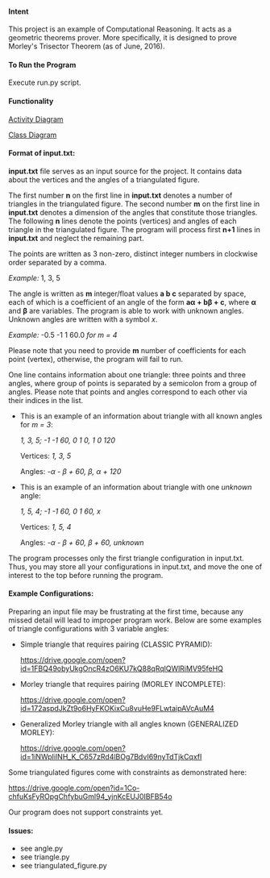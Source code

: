 #### Intent
This project is an example of Computational Reasoning. It acts as a geometric theorems
prover. More specifically, it is designed to prove Morley's Trisector Theorem (as of June, 2016).

#### To Run the Program
Execute run.py script.

#### Functionality
[Activity Diagram](https://drive.google.com/open?id=1NkYzuc2SvzuM0E-Suw00hTjIOd0kKMthwJZFddhUuCc)

[Class Diagram](https://drive.google.com/open?id=0B13UVf6NnzqsUnRobzFkcldDR2c)

#### Format of input.txt:
**input.txt** file serves as an input source for the project. It contains data about the vertices
and the angles of a triangulated figure.

The first number **n** on the first line in **input.txt** denotes a number of triangles in the triangulated figure.
The second number **m** on the first line in **input.txt** denotes a dimension of the angles that constitute those triangles.
The following **n** lines denote the points (vertices) and angles of each triangle in the triangulated figure.
The program will process first **n+1** lines in **input.txt** and neglect the remaining part.

The points are written as 3 non-zero, distinct integer numbers in clockwise order separated by a comma.

_Example:_ 1, 3, 5

The angle is written as **m** integer/float values **a b c** separated by space, each of which is a coefficient
of an angle of the form **aα + bβ + c**, where **α** and **β** are variables.
The program is able to work with unknown angles. Unknown angles are written with a symbol *x*.

_Example:_ -0.5 -1 1 60.0 _for m = 4_ 

Please note that you need to provide **m** number of coefficients for each point (vertex),
otherwise, the program will fail to run. 

One line contains information about one triangle: three points and three angles,
where group of points is separated by a semicolon from a group of angles. 
Please note that points and angles correspond to each other via their indices in the list.

* This is an example of an information about triangle with all known angles for _m = 3_:
  
  _1, 3, 5; -1 -1 60, 0 1 0, 1 0 120_
  
  Vertices: _1, 3, 5_
  
  Angles: _-α - β + 60, β, α + 120_
* This is an example of an information about triangle with one _unknown_ angle:
  
  _1, 5, 4; -1 -1 60, 0 1 60, x_
  
  Vertices: _1, 5, 4_
  
  Angles: _-α - β + 60, β + 60, unknown_

The program processes only the first triangle configuration in input.txt.
Thus, you may store all your configurations in input.txt, and move the one of interest to the top
before running the program.

#### Example Configurations:
Preparing an input file may be frustrating at the first time, because any missed detail will lead to
improper program work.
Below are some examples of triangle configurations with 3 variable angles:
- Simple triangle that requires pairing (CLASSIC PYRAMID):
  
  https://drive.google.com/open?id=1FBQ49obyUkgOncR4zO6KU7kQ88qRqlQWlRiMV95feHQ
- Morley triangle that requires pairing (MORLEY INCOMPLETE):
  
  https://drive.google.com/open?id=172aspdJkZt9o6HyFKOKixCu8vuHe9FLwtaipAVcAuM4
- Generalized Morley triangle with all angles known (GENERALIZED MORLEY):
  
  https://drive.google.com/open?id=1iNWpIilNH_K_C657zRd4lBOg7BdvI69nyTdTjkCqxfI

Some triangulated figures come with constraints as demonstrated here:

https://drive.google.com/open?id=1Co-chfuKsFyROpgChfybuGml94_yjnKcEUJ0IBFB54o

Our program does not support constraints yet.

#### Issues:
- see angle.py
- see triangle.py
- see triangulated_figure.py
